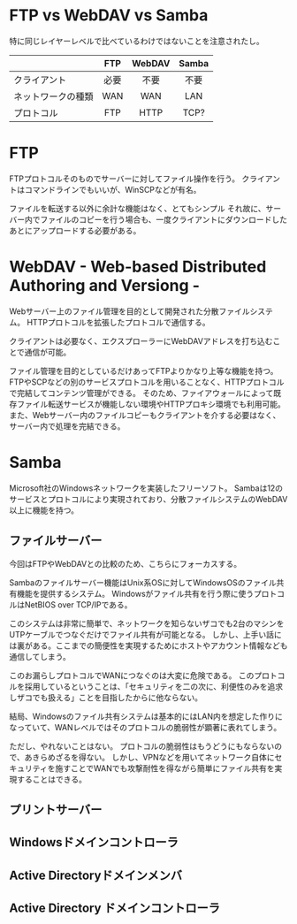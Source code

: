# FTP vs WebDAV vs Samba

特に同じレイヤーレベルで比べているわけではないことを注意されたし。

|       |FTP|WebDAV|Samba|
|:------|:-:|:----:|:---:|
|クライアント|必要|不要|不要|
|ネットワークの種類|WAN|WAN|LAN|
|プロトコル|FTP|HTTP|TCP?|

# FTP
FTPプロトコルそのものでサーバーに対してファイル操作を行う。
クライアントはコマンドラインでもいいが、WinSCPなどが有名。

ファイルを転送する以外に余計な機能はなく、とてもシンプル
それ故に、サーバー内でファイルのコピーを行う場合も、一度クライアントにダウンロードしたあとにアップロードする必要がある。


# WebDAV - Web-based Distributed Authoring and Versiong -
Webサーバー上のファイル管理を目的として開発された分散ファイルシステム。
HTTPプロトコルを拡張したプロトコルで通信する。

クライアントは必要なく、エクスプローラーにWebDAVアドレスを打ち込むことで通信が可能。

ファイル管理を目的としているだけあってFTPよりかなり上等な機能を持つ。
FTPやSCPなどの別のサービスプロトコルを用いることなく、HTTPプロトコルで完結してコンテンツ管理ができる。
そのため、ファイアウォールによって既存ファイル転送サービスが機能しない環境やHTTPプロキシ環境でも利用可能。
また、Webサーバー内のファイルコピーもクライアントを介する必要はなく、サーバー内で処理を完結できる。


# Samba

Microsoft社のWindowsネットワークを実装したフリーソフト。
Sambaは12のサービスとプロトコルにより実現されており、分散ファイルシステムのWebDAV以上に機能を持つ。

## ファイルサーバー
今回はFTPやWebDAVとの比較のため、こちらにフォーカスする。

Sambaのファイルサーバー機能はUnix系OSに対してWindowsOSのファイル共有機能を提供するシステム。
Windowsがファイル共有を行う際に使うプロトコルはNetBIOS over TCP/IPである。

このシステムは非常に簡単で、ネットワークを知らないザコでも2台のマシンをUTPケーブルでつなぐだけでファイル共有が可能となる。
しかし、上手い話には裏がある。ここまでの簡便性を実現するためにホストやアカウント情報なども通信してしまう。

このお漏らしプロトコルでWANにつなぐのは大変に危険である。
このプロトコルを採用しているということは、「セキュリティを二の次に、利便性のみを追求しザコでも扱える」ことを目指したからに他ならない。

結局、Windowsのファイル共有システムは基本的にはLAN内を想定した作りになっていて、WANレべルではそのプロトコルの脆弱性が顕著に表れてしまう。

ただし、やれないことはない。
プロトコルの脆弱性はもうどうにもならないので、あきらめざるを得ない。
しかし、VPNなどを用いてネットワーク自体にセキュリティを施すことでWANでも攻撃耐性を得ながら簡単にファイル共有を実現することはできる。


## プリントサーバー

## Windowsドメインコントローラ

## Active Directoryドメインメンバ

## Active Directory ドメインコントローラ


